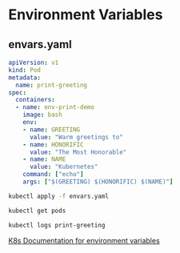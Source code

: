 # Environment Variables

## envars.yaml

```yml
apiVersion: v1
kind: Pod
metadata:
  name: print-greeting
spec:
  containers:
  - name: env-print-demo
    image: bash
    env:
    - name: GREETING
      value: "Warm greetings to"
    - name: HONORIFIC
      value: "The Most Honorable"
    - name: NAME
      value: "Kubernetes"
    command: ["echo"]
    args: ["$(GREETING) $(HONORIFIC) $(NAME)"]
```

```bash
kubectl apply -f envars.yaml
```

```bash
kubectl get pods
```

```bash
kubectl logs print-greeting
```

[K8s Documentation for environment variables](https://kubernetes.io/docs/tasks/inject-data-application/define-environment-variable-container/)
